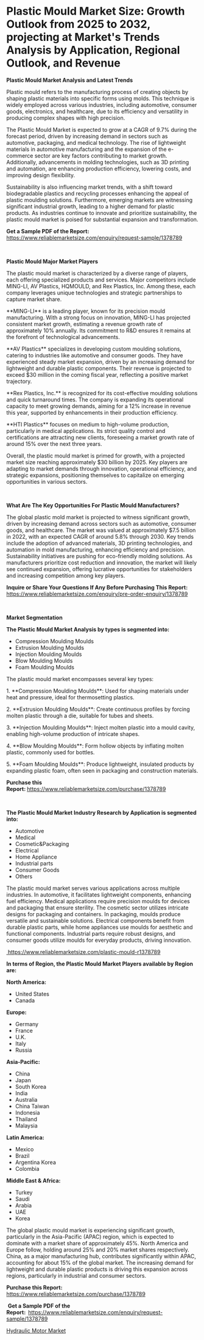 <p><h1>Plastic Mould Market Size: Growth Outlook from 2025 to 2032, projecting at Market's Trends Analysis by Application, Regional Outlook, and Revenue</h1></p><p><strong>Plastic Mould Market Analysis and Latest Trends</strong></p>
<p><p>Plastic mould refers to the manufacturing process of creating objects by shaping plastic materials into specific forms using molds. This technique is widely employed across various industries, including automotive, consumer goods, electronics, and healthcare, due to its efficiency and versatility in producing complex shapes with high precision.</p><p>The Plastic Mould Market is expected to grow at a CAGR of 9.7% during the forecast period, driven by increasing demand in sectors such as automotive, packaging, and medical technology. The rise of lightweight materials in automotive manufacturing and the expansion of the e-commerce sector are key factors contributing to market growth. Additionally, advancements in molding technologies, such as 3D printing and automation, are enhancing production efficiency, lowering costs, and improving design flexibility.</p><p>Sustainability is also influencing market trends, with a shift toward biodegradable plastics and recycling processes enhancing the appeal of plastic moulding solutions. Furthermore, emerging markets are witnessing significant industrial growth, leading to a higher demand for plastic products. As industries continue to innovate and prioritize sustainability, the plastic mould market is poised for substantial expansion and transformation.</p></p>
<p><strong>Get a Sample PDF of the Report:&nbsp;</strong> <a href="https://www.reliablemarketsize.com/enquiry/request-sample/1378789?utm_campaign=2192&utm_medium=2&utm_source=Github&utm_content=ia&utm_term=16022025&utm_id=plastic-mould">https://www.reliablemarketsize.com/enquiry/request-sample/1378789</a></p>
<p>&nbsp;</p>
<p><strong>Plastic Mould Major Market Players</strong></p>
<p><p>The plastic mould market is characterized by a diverse range of players, each offering specialized products and services. Major competitors include MING-LI, AV Plastics, HQMOULD, and Rex Plastics, Inc. Among these, each company leverages unique technologies and strategic partnerships to capture market share.</p><p>**MING-LI** is a leading player, known for its precision mould manufacturing. With a strong focus on innovation, MING-LI has projected consistent market growth, estimating a revenue growth rate of approximately 10% annually. Its commitment to R&D ensures it remains at the forefront of technological advancements.</p><p>**AV Plastics** specializes in developing custom moulding solutions, catering to industries like automotive and consumer goods. They have experienced steady market expansion, driven by an increasing demand for lightweight and durable plastic components. Their revenue is projected to exceed $30 million in the coming fiscal year, reflecting a positive market trajectory.</p><p>**Rex Plastics, Inc.** is recognized for its cost-effective moulding solutions and quick turnaround times. The company is expanding its operational capacity to meet growing demands, aiming for a 12% increase in revenue this year, supported by enhancements in their production efficiency.</p><p>**HTI Plastics** focuses on medium to high-volume production, particularly in medical applications. Its strict quality control and certifications are attracting new clients, foreseeing a market growth rate of around 15% over the next three years.</p><p>Overall, the plastic mould market is primed for growth, with a projected market size reaching approximately $30 billion by 2025. Key players are adapting to market demands through innovation, operational efficiency, and strategic expansions, positioning themselves to capitalize on emerging opportunities in various sectors.</p></p>
<p>&nbsp;</p>
<p><strong>What Are The Key Opportunities For Plastic Mould Manufacturers?</strong></p>
<p><p>The global plastic mold market is projected to witness significant growth, driven by increasing demand across sectors such as automotive, consumer goods, and healthcare. The market was valued at approximately $7.5 billion in 2022, with an expected CAGR of around 5.8% through 2030. Key trends include the adoption of advanced materials, 3D printing technologies, and automation in mold manufacturing, enhancing efficiency and precision. Sustainability initiatives are pushing for eco-friendly molding solutions. As manufacturers prioritize cost reduction and innovation, the market will likely see continued expansion, offering lucrative opportunities for stakeholders and increasing competition among key players.</p></p>
<p><strong>Inquire or Share Your Questions If Any Before Purchasing This Report:</strong> <a href="https://www.reliablemarketsize.com/enquiry/pre-order-enquiry/1378789?utm_campaign=2192&utm_medium=2&utm_source=Github&utm_content=ia&utm_term=16022025&utm_id=plastic-mould">https://www.reliablemarketsize.com/enquiry/pre-order-enquiry/1378789</a></p>
<p>&nbsp;</p>
<p><strong>Market Segmentation</strong></p>
<p><strong>The Plastic Mould Market Analysis by types is segmented into:</strong></p>
<p><ul><li>Compression Moulding Moulds</li><li>Extrusion Moulding Moulds</li><li>Injection Moulding Moulds</li><li>Blow Moulding Moulds</li><li>Foam Moulding Moulds</li></ul></p>
<p><p>The plastic mould market encompasses several key types: </p><p>1. **Compression Moulding Moulds**: Used for shaping materials under heat and pressure, ideal for thermosetting plastics.</p><p>2. **Extrusion Moulding Moulds**: Create continuous profiles by forcing molten plastic through a die, suitable for tubes and sheets.</p><p>3. **Injection Moulding Moulds**: Inject molten plastic into a mould cavity, enabling high-volume production of intricate shapes.</p><p>4. **Blow Moulding Moulds**: Form hollow objects by inflating molten plastic, commonly used for bottles.</p><p>5. **Foam Moulding Moulds**: Produce lightweight, insulated products by expanding plastic foam, often seen in packaging and construction materials.</p></p>
<p><strong>Purchase this Report:&nbsp;</strong><a href="https://www.reliablemarketsize.com/purchase/1378789?utm_campaign=2192&utm_medium=2&utm_source=Github&utm_content=ia&utm_term=16022025&utm_id=plastic-mould">https://www.reliablemarketsize.com/purchase/1378789</a></p>
<p>&nbsp;</p>
<p><strong>The Plastic Mould Market Industry Research by Application is segmented into:</strong></p>
<p><ul><li>Automotive</li><li>Medical</li><li>Cosmetic&Packaging</li><li>Electrical</li><li>Home Appliance</li><li>Industrial parts</li><li>Consumer Goods</li><li>Others</li></ul></p>
<p><p>The plastic mould market serves various applications across multiple industries. In automotive, it facilitates lightweight components, enhancing fuel efficiency. Medical applications require precision moulds for devices and packaging that ensure sterility. The cosmetic sector utilizes intricate designs for packaging and containers. In packaging, moulds produce versatile and sustainable solutions. Electrical components benefit from durable plastic parts, while home appliances use moulds for aesthetic and functional components. Industrial parts require robust designs, and consumer goods utilize moulds for everyday products, driving innovation.</p></p>
<p><a href="https://www.reliablemarketsize.com/plastic-mould-r1378789?utm_campaign=2192&utm_medium=2&utm_source=Github&utm_content=ia&utm_term=16022025&utm_id=plastic-mould">&nbsp;https://www.reliablemarketsize.com/plastic-mould-r1378789</a></p>
<p><strong>In terms of Region, the Plastic Mould Market Players available by Region are:</strong></p>
<p>
    <p> <strong> North America: </strong>
        <ul>
            <li>United States</li>
            <li>Canada</li>
        </ul>
        </p> 
    <p> <strong> Europe: </strong>
        <ul>
            <li>Germany</li>
            <li>France</li>
            <li>U.K.</li>
            <li>Italy</li>
            <li>Russia</li>
        </ul>
        </p> 
    <p> <strong> Asia-Pacific: </strong>
        <ul>
            <li>China</li>
            <li>Japan</li>
            <li>South Korea</li>
            <li>India</li>
            <li>Australia</li>
            <li>China Taiwan</li>
            <li>Indonesia</li>
            <li>Thailand</li>
            <li>Malaysia</li>
        </ul>
        </p> 
    <p> <strong> Latin America: </strong>
        <ul>
            <li>Mexico</li>
            <li>Brazil</li>
            <li>Argentina Korea</li>
            <li>Colombia</li>
        </ul>
        </p> 
    <p> <strong> Middle East & Africa: </strong>
        <ul>
            <li>Turkey</li>
            <li>Saudi</li>
            <li>Arabia</li>
            <li>UAE</li>
            <li>Korea</li>
        </ul>
    </p>
    </p>
<p><p>The global plastic mould market is experiencing significant growth, particularly in the Asia-Pacific (APAC) region, which is expected to dominate with a market share of approximately 45%. North America and Europe follow, holding around 25% and 20% market shares respectively. China, as a major manufacturing hub, contributes significantly within APAC, accounting for about 15% of the global market. The increasing demand for lightweight and durable plastic products is driving this expansion across regions, particularly in industrial and consumer sectors.</p></p>
<p><strong>Purchase this Report: </strong><a href="https://www.reliablemarketsize.com/purchase/1378789?utm_campaign=2192&utm_medium=2&utm_source=Github&utm_content=ia&utm_term=16022025&utm_id=plastic-mould">https://www.reliablemarketsize.com/purchase/1378789</a></p>
<p>&nbsp;<strong>Get a Sample PDF of the Report:&nbsp;&nbsp;</strong><a href="https://www.reliablemarketsize.com/enquiry/request-sample/1378789?utm_campaign=2192&utm_medium=2&utm_source=Github&utm_content=ia&utm_term=16022025&utm_id=plastic-mould">https://www.reliablemarketsize.com/enquiry/request-sample/1378789</a></p>
<p><strong></strong></p>
<p><p><a href="https://github.com/WashimHussain441/Market-Research-Report-List-1/blob/main/hydraulic-motor-market.md?utm_campaign=2192&utm_medium=2&utm_source=Github&utm_content=ia&utm_term=16022025&utm_id=plastic-mould">Hydraulic Motor Market</a></p></p>